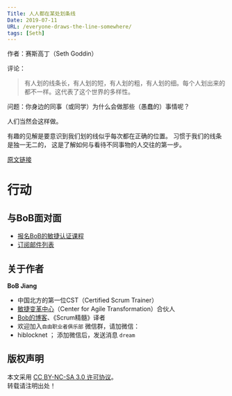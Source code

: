 ```yaml
---
Title: 人人都在某处划条线
Date: 2019-07-11
URL: /everyone-draws-the-line-somewhere/
tags: [Seth]
---
```


作者：赛斯高丁（Seth Goddin）

评论：
> 有人划的线条长，有人划的短，有人划的粗，有人划的细。每个人划出来的都不一样。这代表了这个世界的多样性。

问题：你身边的同事（或同学）为什么会做那些（愚蠢的）事情呢？

人们当然会这样做。

有趣的见解是要意识到我们划的线似乎每次都在正确的位置。
习惯于我们的线条是独一无二的，
这是了解如何与看待不同事物的人交往的第一步。

[原文链接](https://seths.blog/2019/07/everyone-draws-the-line-somewhere/)

# 行动

## 与BoB面对面
- [报名BoB的敏捷认证课程](http://yihuode.io/brands/33)
- [订阅邮件列表](https://tinyletter.com/bobjiang)

## 关于作者
**BoB Jiang**

- 中国北方的第一位CST（Certified Scrum Trainer）  
- [敏捷变革中心](https://www.c4at.cn/)（Center for Agile Transformation）合伙人  
- [Bob的博客](http://www.bobjiang.com)、《Scrum精髓》译者
- 欢迎加入`自由职业者俱乐部` 微信群，请加微信：
- hiblocknet  ； 添加微信后，发送消息 `dream`

## 版权声明

本文采用 [CC BY-NC-SA 3.0 许可协议](https://creativecommons.org/licenses/by-nc-sa/3.0/deed.zh)。  
转载请注明出处！

